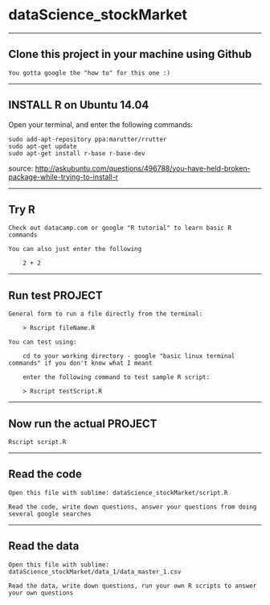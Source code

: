 # dataScience_stockMarket


---------------------------------
Clone this project in your machine using Github
---------------------------------


	You gotta google the "how to" for this one :)


---------------------------------
INSTALL R on Ubuntu 14.04
---------------------------------


Open your terminal, and enter the following commands:

	sudo add-apt-repository ppa:marutter/rrutter
	sudo apt-get update
	sudo apt-get install r-base r-base-dev

source: http://askubuntu.com/questions/496788/you-have-held-broken-package-while-trying-to-install-r


---------------------------------
Try R
---------------------------------


	Check out datacamp.com or google "R tutorial" to learn basic R commands

	You can also just enter the following

		2 + 2


---------------------------------
Run test PROJECT 
---------------------------------


	General form to run a file directly from the terminal:

		> Rscript fileName.R

	You can test using:

		cd to your working directory - google "basic linux terminal commands" if you don't know what I meant

		enter the following command to test sample R script:

		> Rscript testScript.R


---------------------------------
Now run the actual PROJECT 
---------------------------------


	Rscript script.R


---------------------------------
Read the code 
---------------------------------


	Open this file with sublime: dataScience_stockMarket/script.R

	Read the code, write down questions, answer your questions from doing several google searches


---------------------------------
Read the data 
---------------------------------
	

	Open this file with sublime: dataScience_stockMarket/data_1/data_master_1.csv

	Read the data, write down questions, run your own R scripts to answer your own questions
	
